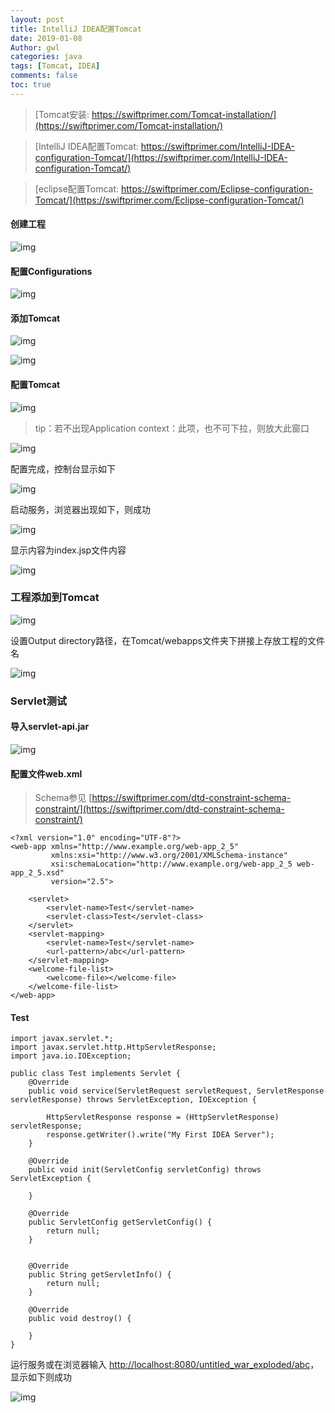 ```yaml
---
layout: post
title: IntelliJ IDEA配置Tomcat
date: 2019-01-08
Author: gwl
categories: java
tags: [Tomcat, IDEA]
comments: false
toc: true
---
```


> [Tomcat安装: https://swiftprimer.com/Tomcat-installation/](https://swiftprimer.com/Tomcat-installation/)

> [IntelliJ IDEA配置Tomcat: https://swiftprimer.com/IntelliJ-IDEA-configuration-Tomcat/](https://swiftprimer.com/IntelliJ-IDEA-configuration-Tomcat/)

> [eclipse配置Tomcat: https://swiftprimer.com/Eclipse-configuration-Tomcat/](https://swiftprimer.com/Eclipse-configuration-Tomcat/)

#### 创建工程

![img](https://github.com/mouos/image-hosting-service/raw/master/images/2019-01-08-IntelliJ-IDEA-configuration-Tomcat-01.jpg)

#### 配置Configurations

![img](https://github.com/mouos/image-hosting-service/raw/master/images/2019-01-08-IntelliJ-IDEA-configuration-Tomcat-02.jpg)

#### 添加Tomcat

![img](https://github.com/mouos/image-hosting-service/raw/master/images/2019-01-08-IntelliJ-IDEA-configuration-Tomcat-03.jpg)

![img](https://github.com/mouos/image-hosting-service/raw/master/images/2019-01-08-IntelliJ-IDEA-configuration-Tomcat-04.jpg)

#### 配置Tomcat

![img](https://github.com/mouos/image-hosting-service/raw/master/images/2019-01-08-IntelliJ-IDEA-configuration-Tomcat-05.jpg)

> tip：若不出现Application context：此项，也不可下拉，则放大此窗口

![img](https://github.com/mouos/image-hosting-service/raw/master/images/2019-01-08-IntelliJ-IDEA-configuration-Tomcat-06.jpg)

配置完成，控制台显示如下

![img](https://github.com/mouos/image-hosting-service/raw/master/images/2019-01-08-IntelliJ-IDEA-configuration-Tomcat-07.jpg)

启动服务，浏览器出现如下，则成功

![img](https://github.com/mouos/image-hosting-service/raw/master/images/2019-01-08-IntelliJ-IDEA-configuration-Tomcat-08.jpg)

显示内容为index.jsp文件内容

![img](https://github.com/mouos/image-hosting-service/raw/master/images/2019-01-08-IntelliJ-IDEA-configuration-Tomcat-09.jpg)


### 工程添加到Tomcat

![img](https://github.com/mouos/image-hosting-service/raw/master/images/2019-01-08-IntelliJ-IDEA-configuration-Tomcat-10.jpg)

设置Output directory路径，在Tomcat/webapps文件夹下拼接上存放工程的文件名

![img](https://github.com/mouos/image-hosting-service/raw/master/images/2019-01-08-IntelliJ-IDEA-configuration-Tomcat-11.jpg)

### Servlet测试

#### 导入servlet-api.jar

![img](https://github.com/mouos/image-hosting-service/raw/master/images/2019-01-08-IntelliJ-IDEA-configuration-Tomcat-12.jpg)

#### 配置文件web.xml

> Schema参见 [https://swiftprimer.com/dtd-constraint-schema-constraint/](https://swiftprimer.com/dtd-constraint-schema-constraint/)

```
<?xml version="1.0" encoding="UTF-8"?>
<web-app xmlns="http://www.example.org/web-app_2_5"
         xmlns:xsi="http://www.w3.org/2001/XMLSchema-instance"
         xsi:schemaLocation="http://www.example.org/web-app_2_5 web-app_2_5.xsd"
         version="2.5">
    
    <servlet>
        <servlet-name>Test</servlet-name>
        <servlet-class>Test</servlet-class>
    </servlet>
    <servlet-mapping>
        <servlet-name>Test</servlet-name>
        <url-pattern>/abc</url-pattern>
    </servlet-mapping>
    <welcome-file-list>
        <welcome-file></welcome-file>
    </welcome-file-list>
</web-app>
```

#### Test

```
import javax.servlet.*;
import javax.servlet.http.HttpServletResponse;
import java.io.IOException;

public class Test implements Servlet {
    @Override
    public void service(ServletRequest servletRequest, ServletResponse servletResponse) throws ServletException, IOException {

        HttpServletResponse response = (HttpServletResponse) servletResponse;
        response.getWriter().write("My First IDEA Server");
    }

    @Override
    public void init(ServletConfig servletConfig) throws ServletException {

    }

    @Override
    public ServletConfig getServletConfig() {
        return null;
    }


    @Override
    public String getServletInfo() {
        return null;
    }

    @Override
    public void destroy() {

    }
}
```

运行服务或在浏览器输入 [http://localhost:8080/untitled_war_exploded/abc](http://localhost:8080/untitled_war_exploded/abc)，显示如下则成功

![img](https://github.com/mouos/image-hosting-service/raw/master/images/2019-01-08-IntelliJ-IDEA-configuration-Tomcat-13.jpg)
